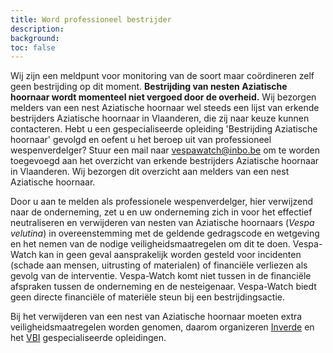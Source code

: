 ```yaml
---
title: Word professioneel bestrijder
description:
background:
toc: false
---
```


Wij zijn een meldpunt voor monitoring van de soort maar coördineren zelf geen bestrijding op dit moment. **Bestrijding van nesten Aziatische hoornaar wordt momenteel niet vergoed door de overheid.** Wij bezorgen melders van een nest Aziatische hoornaar wel steeds een lijst van erkende bestrijders Aziatische hoornaar in Vlaanderen, die zij naar keuze kunnen contacteren. Hebt u een gespecialiseerde opleiding 'Bestrijding Aziatische hoornaar' gevolgd en oefent u het beroep uit van professioneel wespenverdelger? Stuur een mail naar vespawatch@inbo.be om te worden toegevoegd aan het overzicht van erkende bestrijders Aziatische hoornaar in Vlaanderen. Wij bezorgen dit overzicht aan melders van een nest Aziatische hoornaar.

Door u aan te melden als professionele wespenverdelger, hier verwijzend naar de onderneming, zet u en uw onderneming zich in voor het effectief neutraliseren en verwijderen van nesten van Aziatische hoornaars (_Vespa velutina_) in overeenstemming met de geldende gedragscode en wetgeving en het nemen van de nodige veiligheidsmaatregelen om dit te doen. Vespa-Watch kan in geen geval aansprakelijk worden gesteld voor incidenten (schade aan mensen, uitrusting of materialen) of financiële verliezen als gevolg van de interventie. Vespa-Watch komt niet tussen in de financiële afspraken tussen de onderneming en de nesteigenaar. Vespa-Watch biedt geen directe financiële of materiële steun bij een bestrijdingsactie.

Bij het verwijderen van een nest van Aziatische hoornaar moeten extra veiligheidsmaatregelen worden genomen, daarom organizeren [Inverde](https://www.inverde.be/opleidingen/verdelging-en-verwijdering-van-aziatische-hoornaars) en het [VBI](https://vlaamsbijeninstituut.be/opleiding-voor-verdelgers-aziatische-hoornaar/) gespecialiseerde opleidingen. 
